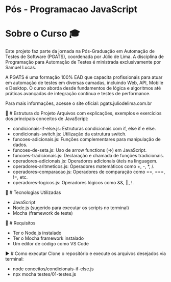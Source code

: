 # Pós - Programacao JavaScript


# Sobre o Curso 🎓
Este projeto faz parte da jornada na Pós-Graduação em Automação de Testes de Software (PGATS), coordenada por Júlio de Lima. A disciplina de Programação para Automação de Testes é ministrada exclusivamente por Samuel Lucas.

A PGATS é uma formação 100% EAD que capacita profissionais para atuar em automação de testes em diversas camadas, incluindo Web, API, Mobile e Desktop. O curso aborda desde fundamentos de lógica e algoritmos até práticas avançadas de integração contínua e testes de performance.

Para mais informações, acesse o site oficial: pgats.juliodelima.com.br

📁 # Estrutura do Projeto
Arquivos com explicações, exemplos e exercícios dos principais conceitos de JavaScript:

* condicionais-if-else.js: Estruturas condicionais com if, else if e else.
* condicionais-switch.js: Utilização da estrutura switch.
* funcoes-adicionais.js: Funções complementares para manipulação de dados.
* funcoes-de-seta.js: Uso de arrow functions (=>) em JavaScript.
* funcoes-tradicionais.js: Declaração e chamada de funções tradicionais.
* operadores-adicionais.js: Operadores adicionais úteis na linguagem.
* operadores-aritmeticos.js: Operadores matemáticos como +, -, *, /.
* operadores-comparacao.js: Operadores de comparação como ==, ===, !=, etc.
* operadores-logicos.js: Operadores lógicos como &&, ||, !.

🚀 # Tecnologias Utilizadas
* JavaScript
* Node.js (sugerido para executar os scripts no terminal)
* Mocha (framework de teste)

📝 # Requisitos
* Ter o Node.js instalado
* Ter o Mocha framework instalado
* Um editor de código como VS Code

▶️ # Como executar
Clone o repositório e execute os arquivos desejados via terminal:
* node conceitos/condicionais-if-else.js
* npx mocha testes/01-testes.js

